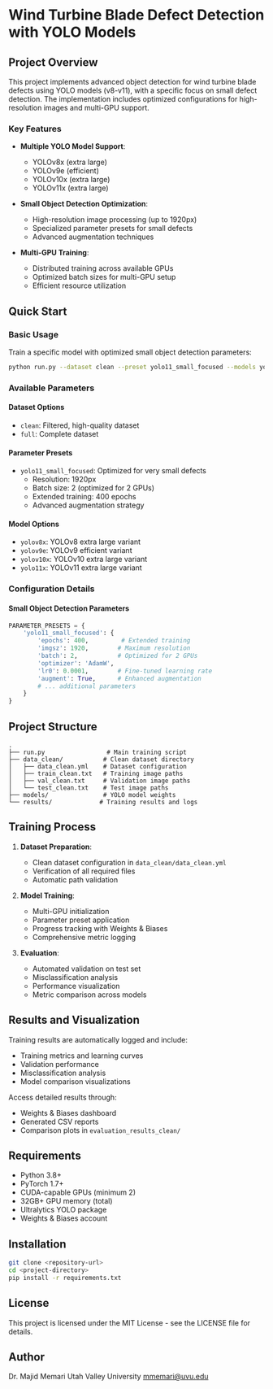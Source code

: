 # Wind Turbine Blade Defect Detection with YOLO Models

## Project Overview

This project implements advanced object detection for wind turbine blade defects using YOLO models (v8-v11), with a specific focus on small defect detection. The implementation includes optimized configurations for high-resolution images and multi-GPU support.

### Key Features

- **Multiple YOLO Model Support**: 
  - YOLOv8x (extra large)
  - YOLOv9e (efficient)
  - YOLOv10x (extra large)
  - YOLOv11x (extra large)

- **Small Object Detection Optimization**:
  - High-resolution image processing (up to 1920px)
  - Specialized parameter presets for small defects
  - Advanced augmentation techniques

- **Multi-GPU Training**:
  - Distributed training across available GPUs
  - Optimized batch sizes for multi-GPU setup
  - Efficient resource utilization

## Quick Start

### Basic Usage

Train a specific model with optimized small object detection parameters:
```bash
python run.py --dataset clean --preset yolo11_small_focused --models yolo11x
```

### Available Parameters

#### Dataset Options
- `clean`: Filtered, high-quality dataset
- `full`: Complete dataset

#### Parameter Presets
- `yolo11_small_focused`: Optimized for very small defects
  - Resolution: 1920px
  - Batch size: 2 (optimized for 2 GPUs)
  - Extended training: 400 epochs
  - Advanced augmentation strategy

#### Model Options
- `yolov8x`: YOLOv8 extra large variant
- `yolov9e`: YOLOv9 efficient variant
- `yolov10x`: YOLOv10 extra large variant
- `yolo11x`: YOLOv11 extra large variant

### Configuration Details

#### Small Object Detection Parameters
```python
PARAMETER_PRESETS = {
    'yolo11_small_focused': {
        'epochs': 400,         # Extended training
        'imgsz': 1920,        # Maximum resolution
        'batch': 2,           # Optimized for 2 GPUs
        'optimizer': 'AdamW',
        'lr0': 0.0001,        # Fine-tuned learning rate
        'augment': True,      # Enhanced augmentation
        # ... additional parameters
    }
}
```

## Project Structure

```
.
├── run.py                 # Main training script
├── data_clean/           # Clean dataset directory
│   ├── data_clean.yml    # Dataset configuration
│   ├── train_clean.txt   # Training image paths
│   ├── val_clean.txt     # Validation image paths
│   └── test_clean.txt    # Test image paths
├── models/               # YOLO model weights
└── results/             # Training results and logs
```

## Training Process

1. **Dataset Preparation**:
   - Clean dataset configuration in `data_clean/data_clean.yml`
   - Verification of all required files
   - Automatic path validation

2. **Model Training**:
   - Multi-GPU initialization
   - Parameter preset application
   - Progress tracking with Weights & Biases
   - Comprehensive metric logging

3. **Evaluation**:
   - Automated validation on test set
   - Misclassification analysis
   - Performance visualization
   - Metric comparison across models

## Results and Visualization

Training results are automatically logged and include:
- Training metrics and learning curves
- Validation performance
- Misclassification analysis
- Model comparison visualizations

Access detailed results through:
- Weights & Biases dashboard
- Generated CSV reports
- Comparison plots in `evaluation_results_clean/`

## Requirements

- Python 3.8+
- PyTorch 1.7+
- CUDA-capable GPUs (minimum 2)
- 32GB+ GPU memory (total)
- Ultralytics YOLO package
- Weights & Biases account

## Installation

```bash
git clone <repository-url>
cd <project-directory>
pip install -r requirements.txt
```

## License

This project is licensed under the MIT License - see the LICENSE file for details.

## Author

Dr. Majid Memari
Utah Valley University
mmemari@uvu.edu
